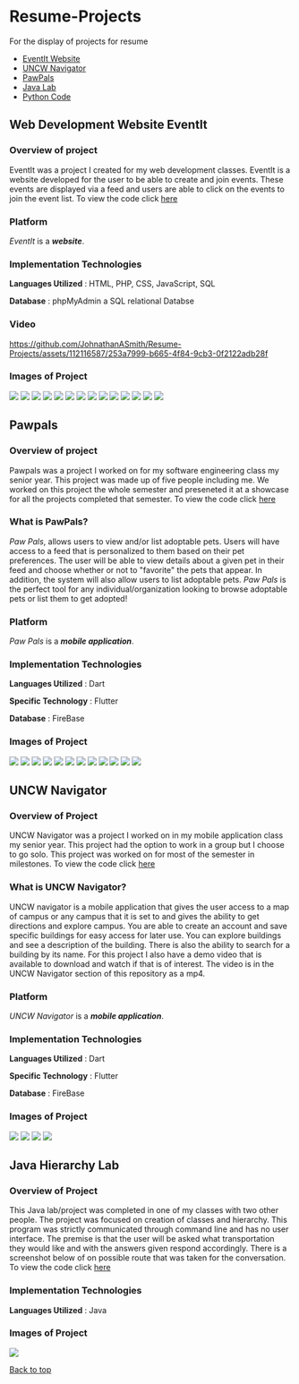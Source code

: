 # Resume-Projects
For the display of projects for resume
* [EventIt Website](https://github.com/JohnathanASmith/Resume-Projects#web-development-website-eventit)
* [UNCW Navigator](https://github.com/JohnathanASmith/Resume-Projects#uncw-navigator)
* [PawPals](https://github.com/JohnathanASmith/Resume-Projects#pawpals)
* [Java Lab](https://github.com/JohnathanASmith/Resume-Projects#java-hierarchy-lab)
* [Python Code](https://github.com/JohnathanASmith/Projects/tree/main/Past%20Projects/Random%20Python%20Code)

## Web Development Website EventIt

### Overview of project
EventIt was a project I created for my web development classes. EventIt is a website developed for the user to be able to create and join events. These events are displayed via a feed and users are able to click on the events to join the event list. To view the code click [here](https://github.com/JohnathanASmith/Projects/tree/main/Past%20Projects/Web%20Dev%20Project)

### Platform
_EventIt_ is a _**website**_.

### Implementation Technologies

**Languages Utilized** : HTML, PHP, CSS, JavaScript, SQL

**Database** : phpMyAdmin a SQL relational Databse

### Video
https://github.com/JohnathanASmith/Resume-Projects/assets/112116587/253a7999-b665-4f84-9cb3-0f2122adb28f

### Images of Project
![](https://github.com/JohnathanASmith/Resume-Projects/blob/main/EventIt-Website/1.png)
![](https://github.com/JohnathanASmith/Resume-Projects/blob/main/EventIt-Website/2.png)
![](https://github.com/JohnathanASmith/Resume-Projects/blob/main/EventIt-Website/3.png)
![](https://github.com/JohnathanASmith/Resume-Projects/blob/main/EventIt-Website/4.png)
![](https://github.com/JohnathanASmith/Resume-Projects/blob/main/EventIt-Website/5.png)
![](https://github.com/JohnathanASmith/Resume-Projects/blob/main/EventIt-Website/6.png)
![](https://github.com/JohnathanASmith/Resume-Projects/blob/main/EventIt-Website/7.png)
![](https://github.com/JohnathanASmith/Resume-Projects/blob/main/EventIt-Website/8.png)
![](https://github.com/JohnathanASmith/Resume-Projects/blob/main/EventIt-Website/9.png)
![](https://github.com/JohnathanASmith/Resume-Projects/blob/main/EventIt-Website/10.png)
![](https://github.com/JohnathanASmith/Resume-Projects/blob/main/EventIt-Website/11.png)
![](https://github.com/JohnathanASmith/Resume-Projects/blob/main/EventIt-Website/12.png)
![](https://github.com/JohnathanASmith/Resume-Projects/blob/main/EventIt-Website/13.png)
![](https://github.com/JohnathanASmith/Resume-Projects/blob/main/EventIt-Website/14.png)

## Pawpals

### Overview of project
Pawpals was a project I worked on for my software engineering class my senior year. This project was made up of five people including me. We worked on this project the whole semester and preseneted it at a showcase for all the projects completed that semester. To view the code click [here](https://github.com/JohnathanASmith/2022-Pawpals)

### What is PawPals?
_Paw Pals_, allows users to view and/or list adoptable pets.  Users will have access to a feed that is personalized to them based on their pet preferences.  The user will be able to view details about a given pet in their feed and choose whether or not to "favorite" the pets that appear.  In addition, the system will also allow users to list adoptable pets.  _Paw Pals_ is the perfect tool for any individual/organization looking to browse adoptable pets or list them to get adopted!

### Platform
_Paw Pals_ is a _**mobile application**_.

### Implementation Technologies

**Languages Utilized** : Dart

**Specific Technology** : Flutter

**Database** : FireBase

### Images of Project
![](https://github.com/JohnathanASmith/Resume-Projects/blob/main/PawPals/loginValidation.png)
![](https://github.com/JohnathanASmith/Resume-Projects/blob/main/PawPals/signupValidation.png)
![](https://github.com/JohnathanASmith/Resume-Projects/blob/main/PawPals/recoveryValidation.png)
![](https://github.com/JohnathanASmith/Resume-Projects/blob/main/PawPals/locationServicesConfirmation.png)
![](https://github.com/JohnathanASmith/Resume-Projects/blob/main/PawPals/My%20Profile%20%2B%20Delete%20Post%20%2B%20Logout%20Button.png)
![](https://github.com/JohnathanASmith/Resume-Projects/blob/main/PawPals/Edit%20Profile%20%2B%20Validation.png)
![](https://github.com/JohnathanASmith/Resume-Projects/blob/main/PawPals/uploadingPhoto.png)
![](https://github.com/JohnathanASmith/Resume-Projects/blob/main/PawPals/feedPreferences.png)
![](https://github.com/JohnathanASmith/Resume-Projects/blob/main/PawPals/Like%20Post%20%2B%20Dislike%20Post%20%2B%20Out%20of%20Posts.png)
![](https://github.com/JohnathanASmith/Resume-Projects/blob/main/PawPals/Create%20Post%20%2B%20Validation.png)
![](https://github.com/JohnathanASmith/Resume-Projects/blob/main/PawPals/Detailed%20Post%20%2B%20Other%20User%20Profile.png)
![](https://github.com/JohnathanASmith/Resume-Projects/blob/main/PawPals/Liked%20Post%20Screen%20%2B%20Unlike%20a%20Post.png)

## UNCW Navigator

### Overview of Project
UNCW Navigator was a project I worked on in my mobile application class my senior year. This project had the option to work in a group but I choose to go solo. This project was worked on for most of the semester in milestones. To view the code click [here](https://github.com/JohnathanASmith/Projects/tree/main/Past%20Projects/uncwnavigatorapplication)

### What is UNCW Navigator?
UNCW navigator is a mobile application that gives the user access to a map of campus or any campus that it is set to and gives the ability to get directions and explore campus. You are able to create an account and save specific buildings for easy access for later use. You can explore buildings and see a description of the building. There is also the ability to search for a building by its name. For this project I also have a demo video that is available to download and watch if that is of interest. The video is in the UNCW Navigator section of this repository as a mp4.

### Platform
_UNCW Navigator_ is a _**mobile application**_.

### Implementation Technologies

**Languages Utilized** : Dart

**Specific Technology** : Flutter

**Database** : FireBase

### Images of Project
![](https://github.com/JohnathanASmith/Resume-Projects/blob/main/UNCW-Navigator/navigator1.png)
![](https://github.com/JohnathanASmith/Resume-Projects/blob/main/UNCW-Navigator/navigator2.png)
![](https://github.com/JohnathanASmith/Resume-Projects/blob/main/UNCW-Navigator/navigator3.png)
![](https://github.com/JohnathanASmith/Resume-Projects/blob/main/UNCW-Navigator/navigator4.png)

## Java Hierarchy Lab

### Overview of Project
This Java lab/project was completed in one of my classes with two other people. The project was focused on creation of classes and hierarchy. This program was strictly communicated through command line and has no user interface. The premise is that the user will be asked what transportation they would like and with the answers given respond accordingly. There is a screenshot below of on possible route that was taken for the conversation. To view the code click [here](https://github.com/JohnathanASmith/Projects/tree/main/Past%20Projects/Java%20Hierarchy%20Lab/src)

### Implementation Technologies

**Languages Utilized** : Java

### Images of Project
![](https://github.com/JohnathanASmith/Resume-Projects/blob/main/Java-Lab/java-lab-screenshot.png)

[Back to top](https://github.com/JohnathanASmith/Resume-Projects#resume-projects)

